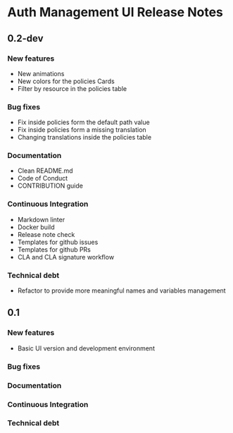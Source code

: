 # Auth Management UI Release Notes

## 0.2-dev

### New features

- New animations
- New colors for the policies Cards
- Filter by resource in the policies table

### Bug fixes

- Fix inside policies form the default path value
- Fix inside policies form a missing translation
- Changing translations inside the policies table


### Documentation

- Clean README.md
- Code of Conduct
- CONTRIBUTION guide

### Continuous Integration

- Markdown linter
- Docker build
- Release note check
- Templates for github issues
- Templates for github PRs
- CLA and CLA signature workflow

### Technical debt

- Refactor to provide more meaningful names and variables management

## 0.1

### New features

- Basic UI version and development environment

### Bug fixes

### Documentation

### Continuous Integration

### Technical debt
